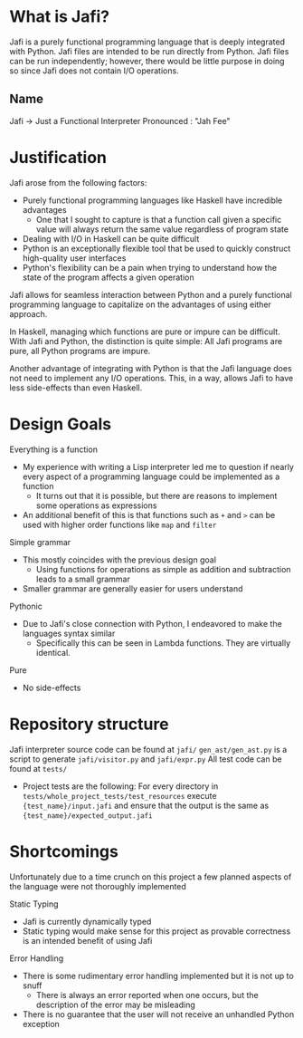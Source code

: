 

# What is Jafi?
Jafi is a purely functional programming language that is deeply integrated with Python. Jafi files are intended to be run directly from Python.
Jafi files can be run independently; however, there would be little purpose in doing so since Jafi does not contain I/O operations. 

## Name 
Jafi -> Just a Functional Interpreter
Pronounced : "Jah Fee"


# Justification 
Jafi arose from the following factors:
* Purely functional programming languages like Haskell have incredible advantages
  * One that I sought to capture is that a function call given a specific value will always return the same value regardless of program state
* Dealing with I/O in Haskell can be quite difficult 
* Python is an exceptionally flexible tool that be used to quickly construct high-quality user interfaces 
* Python's flexibility can be a pain when trying to understand how the state of the program affects a given operation

Jafi allows for seamless interaction between Python and a purely functional programming language to capitalize on the advantages of using either approach. 

In Haskell, managing which functions are pure or impure can be difficult. With Jafi and Python, the distinction is quite simple: All Jafi programs are pure, all Python programs are impure. 

Another advantage of integrating with Python is that the Jafi language does not need to implement any I/O operations. This, in a way, allows Jafi to have less side-effects than even Haskell.

# Design Goals
Everything is a function
* My experience with writing a Lisp interpreter led me to question if nearly every aspect of a programming language could be implemented as a function
  * It turns out that it is possible, but there are reasons to implement some operations as expressions 
* An additional benefit of this is that functions such as `+` and `>` can be used with higher order functions like `map` and `filter`

Simple grammar 
* This mostly coincides with the previous design goal
  * Using functions for operations as simple as addition and subtraction leads to a small grammar 
* Smaller grammar are generally easier for users understand  

Pythonic
* Due to Jafi's close connection with Python, I endeavored to make the languages syntax similar
  * Specifically this can be seen in Lambda functions. They are virtually identical.

Pure 
* No side-effects 



# Repository structure
Jafi interpreter source code can be found at `jafi/`
`gen_ast/gen_ast.py` is a script to generate `jafi/visitor.py` and `jafi/expr.py`
All test code can be found at `tests/`
* Project tests are the following: For every directory in `tests/whole_project_tests/test_resources` execute `{test_name}/input.jafi` and ensure that the output is the same as `{test_name}/expected_output.jafi`


# Shortcomings 
Unfortunately due to a time crunch on this project a few planned aspects of the language were not thoroughly implemented 

Static Typing 
* Jafi is currently dynamically typed
* Static typing would make sense for this project as provable correctness is an intended benefit of using Jafi

Error Handling
* There is some rudimentary error handling implemented but it is not up to snuff
  * There is always an error reported when one occurs, but the description of the error may be misleading 
* There is no guarantee that the user will not receive an unhandled Python exception 